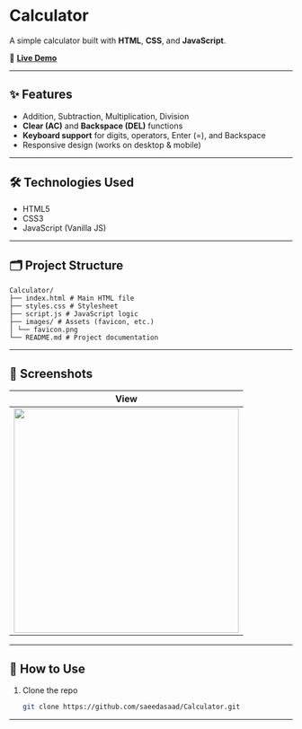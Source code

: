 # Calculator

A simple calculator built with **HTML**, **CSS**, and **JavaScript**.

🔗 **[Live Demo](https://saeedasaad.github.io/Calculatorr/)**

---

## ✨ Features
- Addition, Subtraction, Multiplication, Division
- **Clear (AC)** and **Backspace (DEL)** functions
- **Keyboard support** for digits, operators, Enter (=), and Backspace
- Responsive design (works on desktop & mobile)

---

## 🛠️ Technologies Used
- HTML5  
- CSS3  
- JavaScript (Vanilla JS)  

---

## 🗂️ Project Structure

```text
Calculator/
├── index.html # Main HTML file
├── styles.css # Stylesheet
├── script.js # JavaScript logic
├── images/ # Assets (favicon, etc.)
│ └── favicon.png
└── README.md # Project documentation
```
---

## 📸 Screenshots

|View |
|---------------------------|
| <img src="images/desktop-screenshot.png" width="400"/>  |

---
## 📌 How to Use
1. Clone the repo  
   ```bash
   git clone https://github.com/saeedasaad/Calculator.git
---
